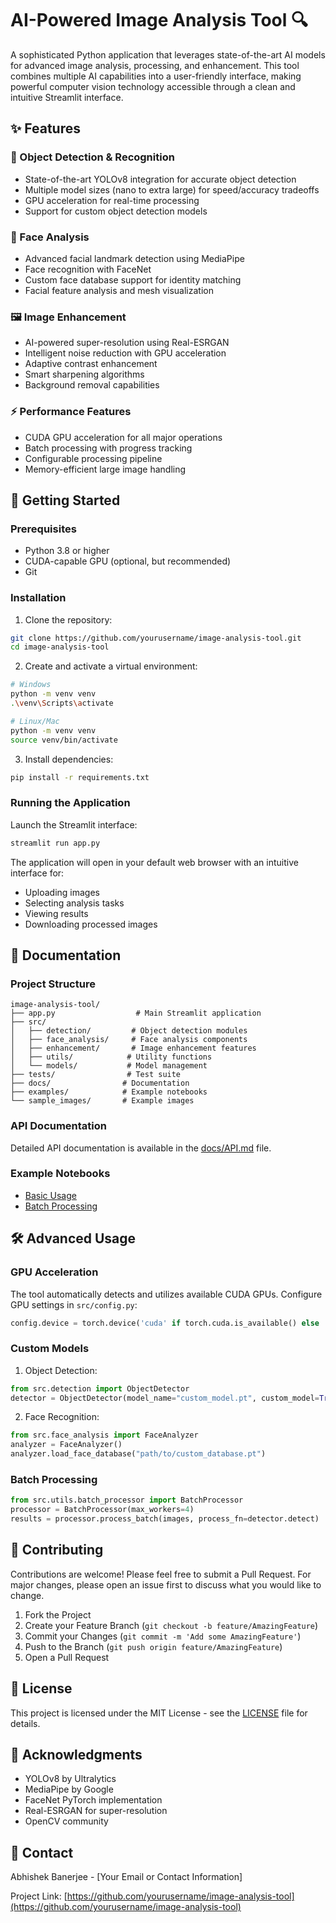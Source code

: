 # AI-Powered Image Analysis Tool 🔍

A sophisticated Python application that leverages state-of-the-art AI models for advanced image analysis, processing, and enhancement. This tool combines multiple AI capabilities into a user-friendly interface, making powerful computer vision technology accessible through a clean and intuitive Streamlit interface.

## ✨ Features

### 🎯 Object Detection & Recognition
- State-of-the-art YOLOv8 integration for accurate object detection
- Multiple model sizes (nano to extra large) for speed/accuracy tradeoffs
- GPU acceleration for real-time processing
- Support for custom object detection models

### 👤 Face Analysis
- Advanced facial landmark detection using MediaPipe
- Face recognition with FaceNet
- Custom face database support for identity matching
- Facial feature analysis and mesh visualization

### 🖼️ Image Enhancement
- AI-powered super-resolution using Real-ESRGAN
- Intelligent noise reduction with GPU acceleration
- Adaptive contrast enhancement
- Smart sharpening algorithms
- Background removal capabilities

### ⚡ Performance Features
- CUDA GPU acceleration for all major operations
- Batch processing with progress tracking
- Configurable processing pipeline
- Memory-efficient large image handling

## 🚀 Getting Started

### Prerequisites
- Python 3.8 or higher
- CUDA-capable GPU (optional, but recommended)
- Git

### Installation

1. Clone the repository:
```bash
git clone https://github.com/yourusername/image-analysis-tool.git
cd image-analysis-tool
```

2. Create and activate a virtual environment:
```bash
# Windows
python -m venv venv
.\venv\Scripts\activate

# Linux/Mac
python -m venv venv
source venv/bin/activate
```

3. Install dependencies:
```bash
pip install -r requirements.txt
```

### Running the Application

Launch the Streamlit interface:
```bash
streamlit run app.py
```

The application will open in your default web browser with an intuitive interface for:
- Uploading images
- Selecting analysis tasks
- Viewing results
- Downloading processed images

## 📖 Documentation

### Project Structure
```
image-analysis-tool/
├── app.py                  # Main Streamlit application
├── src/
│   ├── detection/         # Object detection modules
│   ├── face_analysis/     # Face analysis components
│   ├── enhancement/       # Image enhancement features
│   ├── utils/            # Utility functions
│   └── models/           # Model management
├── tests/                # Test suite
├── docs/                # Documentation
├── examples/            # Example notebooks
└── sample_images/       # Example images
```

### API Documentation
Detailed API documentation is available in the [docs/API.md](docs/API.md) file.

### Example Notebooks
- [Basic Usage](examples/1_basic_usage.ipynb)
- [Batch Processing](examples/2_batch_processing.ipynb)

## 🛠️ Advanced Usage

### GPU Acceleration
The tool automatically detects and utilizes available CUDA GPUs. Configure GPU settings in `src/config.py`:
```python
config.device = torch.device('cuda' if torch.cuda.is_available() else 'cpu')
```

### Custom Models
1. Object Detection:
```python
from src.detection import ObjectDetector
detector = ObjectDetector(model_name="custom_model.pt", custom_model=True)
```

2. Face Recognition:
```python
from src.face_analysis import FaceAnalyzer
analyzer = FaceAnalyzer()
analyzer.load_face_database("path/to/custom_database.pt")
```

### Batch Processing
```python
from src.utils.batch_processor import BatchProcessor
processor = BatchProcessor(max_workers=4)
results = processor.process_batch(images, process_fn=detector.detect)
```

## 🤝 Contributing

Contributions are welcome! Please feel free to submit a Pull Request. For major changes, please open an issue first to discuss what you would like to change.

1. Fork the Project
2. Create your Feature Branch (`git checkout -b feature/AmazingFeature`)
3. Commit your Changes (`git commit -m 'Add some AmazingFeature'`)
4. Push to the Branch (`git push origin feature/AmazingFeature`)
5. Open a Pull Request

## 📝 License

This project is licensed under the MIT License - see the [LICENSE](LICENSE) file for details.

## 🙏 Acknowledgments

- YOLOv8 by Ultralytics
- MediaPipe by Google
- FaceNet PyTorch implementation
- Real-ESRGAN for super-resolution
- OpenCV community

## 📧 Contact

Abhishek Banerjee - [Your Email or Contact Information]

Project Link: [https://github.com/yourusername/image-analysis-tool](https://github.com/yourusername/image-analysis-tool)
